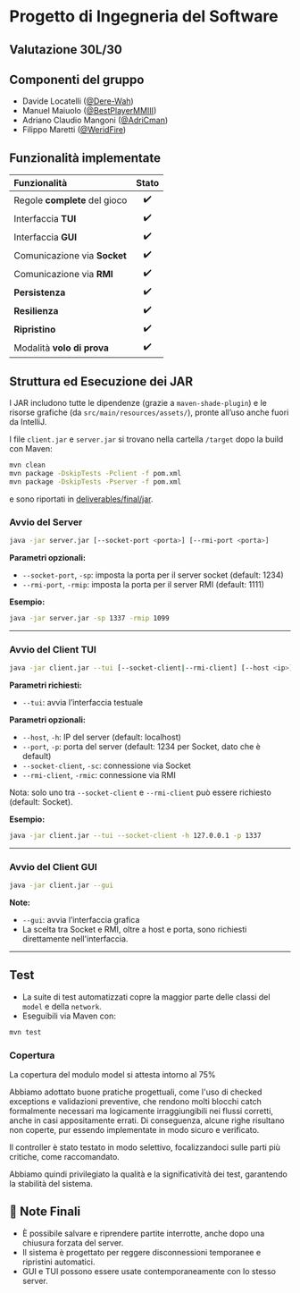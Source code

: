 # Progetto di Ingegneria del Software
## Valutazione 30L/30

## Componenti del gruppo
- Davide Locatelli ([@Dere-Wah](https://github.com/Dere-Wah))
- Manuel Maiuolo ([@BestPlayerMMIII](https://github.com/BestPlayerMMIII))
- Adriano Claudio Mangoni ([@AdriCman](https://github.com/AdriCman))
- Filippo Maretti ([@WeridFire](https://github.com/WeridFire))

## Funzionalità implementate

| Funzionalità                  | Stato |
|:------------------------------|:-----:|
| Regole **complete** del gioco | ✔️ |
| Interfaccia **TUI**           | ✔️ |
| Interfaccia **GUI**           | ✔️ |
| Comunicazione via **Socket**  | ✔️ |
| Comunicazione via **RMI**     | ✔️ |
| **Persistenza**               | ✔️ |
| **Resilienza**                | ✔️ |
| **Ripristino**                | ✔️ |
| Modalità **volo di prova**    | ✔️ |

## Struttura ed Esecuzione dei JAR

I JAR includono tutte le dipendenze (grazie a `maven-shade-plugin`)
e le risorse grafiche (da `src/main/resources/assets/`),
pronte all’uso anche fuori da IntelliJ.

I file `client.jar` e `server.jar` si trovano nella cartella `/target` dopo la build con Maven:

```bash
mvn clean
mvn package -DskipTests -Pclient -f pom.xml
mvn package -DskipTests -Pserver -f pom.xml
```

e sono riportati in [deliverables/final/jar](deliverables/final/jar).


### Avvio del Server
```bash
java -jar server.jar [--socket-port <porta>] [--rmi-port <porta>]
````

**Parametri opzionali:**

* `--socket-port`, `-sp`: imposta la porta per il server socket (default: 1234)
* `--rmi-port`, `-rmip`: imposta la porta per il server RMI (default: 1111)

**Esempio:**

```bash
java -jar server.jar -sp 1337 -rmip 1099
```

---

### Avvio del Client TUI

```bash
java -jar client.jar --tui [--socket-client|--rmi-client] [--host <ip>] [--port <porta>]
```

**Parametri richiesti:**

* `--tui`: avvia l’interfaccia testuale

**Parametri opzionali:**

* `--host`, `-h`: IP del server (default: localhost)
* `--port`, `-p`: porta del server (default: 1234 per Socket, dato che è default)
* `--socket-client`, `-sc`: connessione via Socket
* `--rmi-client`, `-rmic`: connessione via RMI

Nota: solo uno tra `--socket-client` e `--rmi-client` può essere richiesto (default: Socket).

**Esempio:**

```bash
java -jar client.jar --tui --socket-client -h 127.0.0.1 -p 1337
```

---

### Avvio del Client GUI

```bash
java -jar client.jar --gui
```

**Note:**

* `--gui`: avvia l’interfaccia grafica
* La scelta tra Socket e RMI, oltre a host e porta, sono richiesti direttamente nell'interfaccia.

---

## Test

* La suite di test automatizzati copre la maggior parte delle classi del `model` e della `network`.
* Eseguibili via Maven con:

```bash
mvn test
```

### Copertura
La copertura del modulo model si attesta intorno al 75%

Abbiamo adottato buone pratiche progettuali, come l'uso di checked exceptions
e validazioni preventive, che rendono molti blocchi catch formalmente necessari
ma logicamente irraggiungibili nei flussi corretti, anche in casi appositamente errati.
Di conseguenza, alcune righe risultano non coperte, pur essendo implementate
in modo sicuro e verificato.

Il controller è stato testato in modo selettivo, focalizzandoci sulle parti più critiche,
come raccomandato.

Abbiamo quindi privilegiato la qualità e la significatività dei test,
garantendo la stabilità del sistema.


## 📌 Note Finali

* È possibile salvare e riprendere partite interrotte, anche dopo una chiusura forzata del server.
* Il sistema è progettato per reggere disconnessioni temporanee e ripristini automatici.
* GUI e TUI possono essere usate contemporaneamente con lo stesso server.
